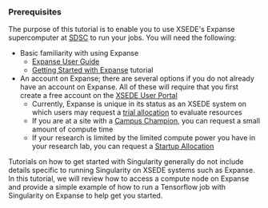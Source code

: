 ### Prerequisites

The purpose of this tutorial is to enable you to use XSEDE\'s Expanse
supercomputer at [SDSC](http://www.sdsc.edu) to run your jobs. You will
need the following:

-   Basic familiarity with using Expanse
    -   [Expanse User Guide](https://www.sdsc.edu/support/user_guides/expanse.html)
    -   [Getting Started with Expanse](https://education.sdsc.edu/training/interactive/202009_expanse_101/index.php) tutorial
-   An account on Expanse; there are several options if you do not already have an account on Expanse. All of these will require that you first create a free account on the [XSEDE User Portal](https://portal.xsede.org/)
    -   Currently, Expanse is unique in its status as an XSEDE system on which users may request a [trial allocation](https://portal.xsede.org/allocations/announcements#trial) to evaluate resources
    -   If you are at a site with a [Campus Champion](https://www.xsede.org/web/site/community-engagement/campus-champions/current), you can request a small amount of compute time
    -   If your research is limited by the limited compute power you have in your research lab, you can request a [Startup Allocation](https://portal.xsede.org/allocations-overview#types-trial)

Tutorials on how to get started with Singularity generally do not
include details specific to running Singularity on XSEDE systems such as
Expanse. In this tutorial, we will review how to access a compute node
on Expanse and provide a simple example of how to run a Tensorflow job
with Singularity on Expanse to help get you started.
